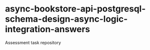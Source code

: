 # async-bookstore-api-postgresql-schema-design-async-logic-integration-answers
Assessment task repository
